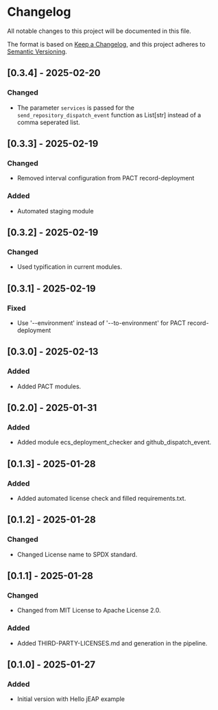 # Changelog

All notable changes to this project will be documented in this file.

The format is based on [Keep a Changelog](https://keepachangelog.com/en/1.0.0/), and this project adheres
to [Semantic Versioning](https://semver.org/spec/v2.0.0.html).

## [0.3.4] - 2025-02-20

### Changed

- The parameter `services` is passed for the `send_repository_dispatch_event` function as List[str] instead of a comma seperated list.

## [0.3.3] - 2025-02-19

### Changed

- Removed interval configuration from PACT record-deployment

### Added

- Automated staging module

## [0.3.2] - 2025-02-19

### Changed

- Used typification in current modules.

## [0.3.1] - 2025-02-19

### Fixed

- Use '--environment' instead of '--to-environment' for PACT record-deployment

## [0.3.0] - 2025-02-13

### Added

- Added PACT modules. 

## [0.2.0] - 2025-01-31

### Added

- Added module ecs_deployment_checker and github_dispatch_event.

## [0.1.3] - 2025-01-28

### Added

- Added automated license check and filled requirements.txt.

## [0.1.2] - 2025-01-28

### Changed

- Changed License name to SPDX standard.

## [0.1.1] - 2025-01-28

### Changed

- Changed from MIT License to Apache License 2.0.

### Added

- Added THIRD-PARTY-LICENSES.md and generation in the pipeline. 

## [0.1.0] - 2025-01-27

### Added

- Initial version with Hello jEAP example
